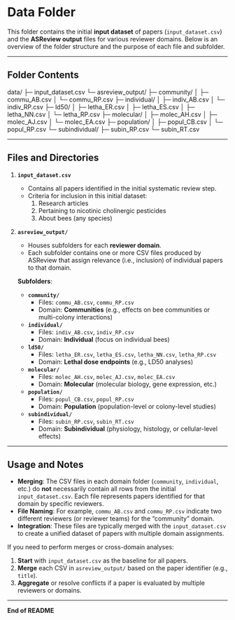 # Data Folder

This folder contains the initial **input dataset** of papers (`input_dataset.csv`) and the **ASReview output** files for various reviewer domains. Below is an overview of the folder structure and the purpose of each file and subfolder.

---

## Folder Contents

data/ ├─ input_dataset.csv └─ asreview_output/ ├─ community/ │ ├─ commu_AB.csv │ └─ commu_RP.csv ├─ individual/ │ ├─ indiv_AB.csv │ └─ indiv_RP.csv ├─ ld50/ │ ├─ letha_ER.csv │ ├─ letha_ES.csv │ ├─ letha_NN.csv │ └─ letha_RP.csv ├─ molecular/ │ ├─ molec_AH.csv │ ├─ molec_AJ.csv │ └─ molec_EA.csv ├─ population/ │ ├─ popul_CB.csv │ └─ popul_RP.csv └─ subindividual/ ├─ subin_RP.csv └─ subin_RT.csv


---

## Files and Directories

1. **`input_dataset.csv`**
   - Contains all papers identified in the initial systematic review step.
   - Criteria for inclusion in this initial dataset:
     1. Research articles
     2. Pertaining to nicotinic cholinergic pesticides
     3. About bees (any species)

2. **`asreview_output/`**
   - Houses subfolders for each **reviewer domain**. 
   - Each subfolder contains one or more CSV files produced by ASReview that assign relevance (i.e., inclusion) of individual papers to that domain.

   **Subfolders**:
   - **`community/`**  
     - Files: `commu_AB.csv`, `commu_RP.csv`  
     - Domain: **Communities** (e.g., effects on bee communities or multi-colony interactions)
   - **`individual/`**  
     - Files: `indiv_AB.csv`, `indiv_RP.csv`  
     - Domain: **Individual** (focus on individual bees)
   - **`ld50/`**  
     - Files: `letha_ER.csv`, `letha_ES.csv`, `letha_NN.csv`, `letha_RP.csv`  
     - Domain: **Lethal dose endpoints** (e.g., LD50 analyses)
   - **`molecular/`**  
     - Files: `molec_AH.csv`, `molec_AJ.csv`, `molec_EA.csv`  
     - Domain: **Molecular** (molecular biology, gene expression, etc.)
   - **`population/`**  
     - Files: `popul_CB.csv`, `popul_RP.csv`  
     - Domain: **Population** (population-level or colony-level studies)
   - **`subindividual/`**  
     - Files: `subin_RP.csv`, `subin_RT.csv`  
     - Domain: **Subindividual** (physiology, histology, or cellular-level effects)

---

## Usage and Notes

- **Merging**: The CSV files in each domain folder (`community`, `individual`, etc.) do **not** necessarily contain all rows from the initial `input_dataset.csv`. Each file represents papers identified for that domain by specific reviewers.
- **File Naming**: For example, `commu_AB.csv` and `commu_RP.csv` indicate two different reviewers (or reviewer teams) for the “community” domain.
- **Integration**: These files are typically merged with the `input_dataset.csv` to create a unified dataset of papers with multiple domain assignments.  

If you need to perform merges or cross-domain analyses:
1. **Start** with `input_dataset.csv` as the baseline for all papers.  
2. **Merge** each CSV in `asreview_output/` based on the paper identifier (e.g., `title`).  
3. **Aggregate** or resolve conflicts if a paper is evaluated by multiple reviewers or domains.

---

**End of README**
